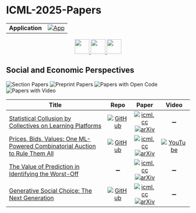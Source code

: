 # ICML-2025-Papers

<table>
    <tr>
        <td><strong>Application</strong></td>
        <td>
            <a href="https://huggingface.co/spaces/DmitryRyumin/NewEraAI-Papers" style="float:left;">
                <img src="https://img.shields.io/badge/🤗-NewEraAI--Papers-FFD21F.svg" alt="App" />
            </a>
        </td>
    </tr>
</table>

<div align="center">
    <a href="https://github.com/DmitryRyumin/ICML-2025-Papers/blob/main/sections/2025/main/evaluation.md">
        <img src="https://cdn.jsdelivr.net/gh/DmitryRyumin/NewEraAI-Papers@main/images/left.svg" width="40" alt="" />
    </a>
    <a href="https://github.com/DmitryRyumin/ICML-2025-Papers/blob/main/README.md">
        <img src="https://cdn.jsdelivr.net/gh/DmitryRyumin/NewEraAI-Papers@main/images/home.svg" width="40" alt="" />
    </a>
    <a href="https://github.com/DmitryRyumin/ICML-2025-Papers/blob/main/sections/2025/main/session-1-east.md">
        <img src="https://cdn.jsdelivr.net/gh/DmitryRyumin/NewEraAI-Papers@main/images/right.svg" width="40" alt="" />
    </a>
</div>

## Social and Economic Perspectives

![Section Papers](https://img.shields.io/badge/Section%20Papers-4-42BA16) ![Preprint Papers](https://img.shields.io/badge/Preprint%20Papers-4-b31b1b) ![Papers with Open Code](https://img.shields.io/badge/Papers%20with%20Open%20Code-4-1D7FBF) ![Papers with Video](https://img.shields.io/badge/Papers%20with%20Video-2-FF0000)

| **Title** | **Repo** | **Paper** | **Video** |
|-----------|:--------:|:---------:|:---------:|
| [Statistical Collusion by Collectives on Learning Platforms](https://icml.cc/virtual/2025/poster/46504) | [![GitHub](https://img.shields.io/github/stars/GauthierE/statistical-collusion?style=flat)](https://github.com/GauthierE/statistical-collusion) | [![icml.cc](https://img.shields.io/badge/html-icml.cc-2494E0.svg)](https://icml.cc/virtual/2025/poster/46504) <br /> [![arXiv](https://img.shields.io/badge/arXiv-2502.04879-b31b1b.svg)](http://arxiv.org/abs/2502.04879) | :heavy_minus_sign: |
| [Prices, Bids, Values: One ML-Powered Combinatorial Auction to Rule Them All](https://icml.cc/virtual/2025/poster/46478) | [![GitHub](https://img.shields.io/github/stars/marketdesignresearch/MLHCA?style=flat)](https://github.com/marketdesignresearch/MLHCA) | [![icml.cc](https://img.shields.io/badge/html-icml.cc-2494E0.svg)](https://icml.cc/virtual/2025/poster/46478) <br /> [![arXiv](https://img.shields.io/badge/arXiv-2411.09355-b31b1b.svg)](http://arxiv.org/abs/2411.09355) | [![YouTube](https://img.shields.io/badge/YouTube-%23FF0000.svg?style=for-the-badge&logo=YouTube&logoColor=white)](https://www.youtube.com/watch?v=poJ46-YB2kM) |
| [The Value of Prediction in Identifying the Worst-Off](https://icml.cc/virtual/2025/poster/46605) | :heavy_minus_sign: | [![icml.cc](https://img.shields.io/badge/html-icml.cc-2494E0.svg)](https://icml.cc/virtual/2025/poster/46605) <br /> [![arXiv](https://img.shields.io/badge/arXiv-2501.19334-b31b1b.svg)](http://arxiv.org/abs/2501.19334) | :heavy_minus_sign: |
| [Generative Social Choice: The Next Generation](https://icml.cc/virtual/2025/poster/45972) | [![GitHub](https://img.shields.io/github/stars/generative-social-choice/chatbot_personalization?style=flat)](https://github.com/generative-social-choice/chatbot_personalization) | [![icml.cc](https://img.shields.io/badge/html-icml.cc-2494E0.svg)](https://icml.cc/virtual/2025/poster/45972) <br /> [![arXiv](https://img.shields.io/badge/arXiv-2505.22939-b31b1b.svg)](http://arxiv.org/abs/2505.22939) | :heavy_minus_sign: |
